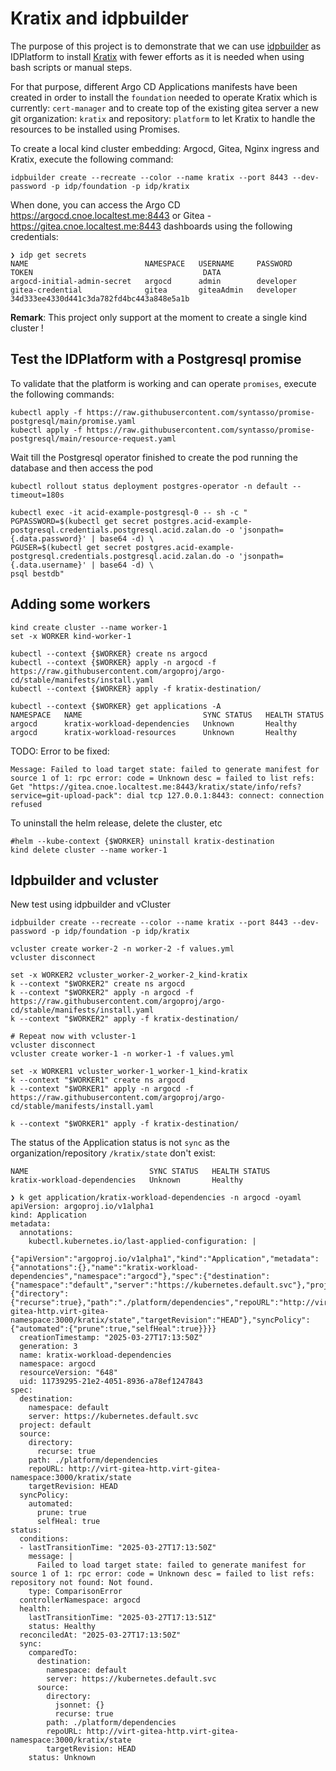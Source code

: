 # Kratix and idpbuilder

The purpose of this project is to demonstrate that we can use [idpbuilder](https://cnoe.io/docs/intro/idpbuilder) as IDPlatform to install [Kratix](https://docs.kratix.io) with fewer efforts as it is needed when using bash scripts or manual steps.

For that purpose, different Argo CD Applications manifests have been created in order to install the `foundation` needed to operate Kratix
which is currently: `cert-manager` and to create top of the existing gitea server a new git organization: `kratix` and repository: `platform`
to let Kratix to handle the resources to be installed using Promises.

To create a local kind cluster embedding: Argocd, Gitea, Nginx ingress and Kratix, execute the following command:
```
idpbuilder create --recreate --color --name kratix --port 8443 --dev-password -p idp/foundation -p idp/kratix
```

When done, you can access the Argo CD  https://argocd.cnoe.localtest.me:8443 or Gitea - https://gitea.cnoe.localtest.me:8443 dashboards using the following credentials:
```shell
❯ idp get secrets
NAME                          NAMESPACE   USERNAME     PASSWORD    TOKEN                                      DATA
argocd-initial-admin-secret   argocd      admin        developer                                              
gitea-credential              gitea       giteaAdmin   developer   34d333ee4330d441c3da782fd4bc443a848e5a1b   
```

**Remark**: This project only support at the moment to create a single kind cluster !

## Test the IDPlatform with a Postgresql promise  

To validate that the platform is working and can operate `promises`, execute the following commands:
```
kubectl apply -f https://raw.githubusercontent.com/syntasso/promise-postgresql/main/promise.yaml
kubectl apply -f https://raw.githubusercontent.com/syntasso/promise-postgresql/main/resource-request.yaml
```
Wait till the Postgresql operator finished to create the pod running the database and then access the pod

```shell
kubectl rollout status deployment postgres-operator -n default --timeout=180s

kubectl exec -it acid-example-postgresql-0 -- sh -c "
PGPASSWORD=$(kubectl get secret postgres.acid-example-postgresql.credentials.postgresql.acid.zalan.do -o 'jsonpath={.data.password}' | base64 -d) \
PGUSER=$(kubectl get secret postgres.acid-example-postgresql.credentials.postgresql.acid.zalan.do -o 'jsonpath={.data.username}' | base64 -d) \
psql bestdb"
```

## Adding some workers

```shell
kind create cluster --name worker-1
set -x WORKER kind-worker-1

kubectl --context {$WORKER} create ns argocd
kubectl --context {$WORKER} apply -n argocd -f https://raw.githubusercontent.com/argoproj/argo-cd/stable/manifests/install.yaml
kubectl --context {$WORKER} apply -f kratix-destination/

kubectl --context {$WORKER} get applications -A
NAMESPACE   NAME                           SYNC STATUS   HEALTH STATUS
argocd      kratix-workload-dependencies   Unknown       Healthy
argocd      kratix-workload-resources      Unknown       Healthy
```

TODO: Error to be fixed:
```text
Message: Failed to load target state: failed to generate manifest for source 1 of 1: rpc error: code = Unknown desc = failed to list refs: Get "https://gitea.cnoe.localtest.me:8443/kratix/state/info/refs?service=git-upload-pack": dial tcp 127.0.0.1:8443: connect: connection refused
```

To uninstall the helm release, delete the cluster, etc
```shell
#helm --kube-context {$WORKER} uninstall kratix-destination
kind delete cluster --name worker-1
```

## Idpbuilder and vcluster

New test using idpbuilder and vCluster

```text
idpbuilder create --recreate --color --name kratix --port 8443 --dev-password -p idp/foundation -p idp/kratix

vcluster create worker-2 -n worker-2 -f values.yml
vcluster disconnect

set -x WORKER2 vcluster_worker-2_worker-2_kind-kratix
k --context "$WORKER2" create ns argocd
k --context "$WORKER2" apply -n argocd -f https://raw.githubusercontent.com/argoproj/argo-cd/stable/manifests/install.yaml
k --context "$WORKER2" apply -f kratix-destination/

# Repeat now with vcluster-1
vcluster disconnect
vcluster create worker-1 -n worker-1 -f values.yml

set -x WORKER1 vcluster_worker-1_worker-1_kind-kratix
k --context "$WORKER1" create ns argocd
k --context "$WORKER1" apply -n argocd -f https://raw.githubusercontent.com/argoproj/argo-cd/stable/manifests/install.yaml

k --context "$WORKER1" apply -f kratix-destination/
```

The status of the Application status is not `sync` as the organization/repository `/kratix/state` don't exist:
```❯ k get application/kratix-workload-dependencies -n argocd
NAME                           SYNC STATUS   HEALTH STATUS
kratix-workload-dependencies   Unknown       Healthy

❯ k get application/kratix-workload-dependencies -n argocd -oyaml
apiVersion: argoproj.io/v1alpha1
kind: Application
metadata:
  annotations:
    kubectl.kubernetes.io/last-applied-configuration: |
      {"apiVersion":"argoproj.io/v1alpha1","kind":"Application","metadata":{"annotations":{},"name":"kratix-workload-dependencies","namespace":"argocd"},"spec":{"destination":{"namespace":"default","server":"https://kubernetes.default.svc"},"project":"default","source":{"directory":{"recurse":true},"path":"./platform/dependencies","repoURL":"http://virt-gitea-http.virt-gitea-namespace:3000/kratix/state","targetRevision":"HEAD"},"syncPolicy":{"automated":{"prune":true,"selfHeal":true}}}}
  creationTimestamp: "2025-03-27T17:13:50Z"
  generation: 3
  name: kratix-workload-dependencies
  namespace: argocd
  resourceVersion: "648"
  uid: 11739295-21e2-4051-8936-a78ef1247843
spec:
  destination:
    namespace: default
    server: https://kubernetes.default.svc
  project: default
  source:
    directory:
      recurse: true
    path: ./platform/dependencies
    repoURL: http://virt-gitea-http.virt-gitea-namespace:3000/kratix/state
    targetRevision: HEAD
  syncPolicy:
    automated:
      prune: true
      selfHeal: true
status:
  conditions:
  - lastTransitionTime: "2025-03-27T17:13:50Z"
    message: |
      Failed to load target state: failed to generate manifest for source 1 of 1: rpc error: code = Unknown desc = failed to list refs: repository not found: Not found.
    type: ComparisonError
  controllerNamespace: argocd
  health:
    lastTransitionTime: "2025-03-27T17:13:51Z"
    status: Healthy
  reconciledAt: "2025-03-27T17:13:50Z"
  sync:
    comparedTo:
      destination:
        namespace: default
        server: https://kubernetes.default.svc
      source:
        directory:
          jsonnet: {}
          recurse: true
        path: ./platform/dependencies
        repoURL: http://virt-gitea-http.virt-gitea-namespace:3000/kratix/state
        targetRevision: HEAD
    status: Unknown
```